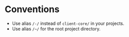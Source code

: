 # Conventions

<div class="h-4"></div>

- Use alias `/-/` instead of `client-core/` in your projects.
- Use alias `/~/` for the root project directory.
